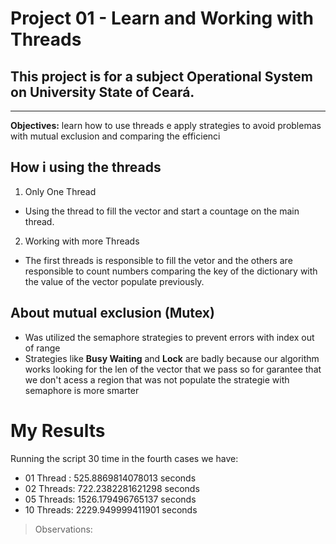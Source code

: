 # Project 01 - Learn and Working with Threads

## This project is for a subject Operational System on University State of Ceará.
<hr>
<b>Objectives:</b> learn how to use threads e apply strategies to avoid problemas with mutual exclusion and comparing the efficienci

## How i using the threads
1. Only One Thread
  * Using the thread to fill the vector and start a countage on the main thread.
2. Working with more Threads
  * The first threads is responsible to fill the vetor and the others are responsible to count numbers comparing the key of the dictionary with the value of the vector populate previously.

## About mutual exclusion (Mutex)
* Was utilized the semaphore strategies to prevent errors with index out of range
* Strategies like <b>Busy Waiting</b> and <b>Lock</b> are badly because our algorithm works looking for the len of the vector that we pass so for garantee that we don't acess a region that was not populate the strategie with semaphore is more smarter

# My Results

Running the script 30 time in the fourth cases we have:

* 01 Thread : 525.8869814078013 seconds
* 02 Threads: 722.2382281621298 seconds
* 05 Threads: 1526.179496765137 seconds
* 10 Threads: 2229.949999411901 seconds

> Observations: 